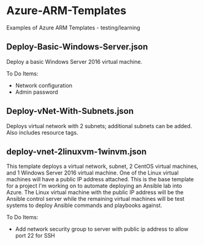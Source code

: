 # Azure-ARM-Templates
Examples of Azure ARM Templates - testing/learning

## Deploy-Basic-Windows-Server.json
Deploy a basic Windows Server 2016 virtual machine.

To Do Items:
- Network configuration
- Admin password

## Deploy-vNet-With-Subnets.json
Deploys virtual network with 2 subnets; additional subnets can be added. Also includes resource tags.

## deploy-vnet-2linuxvm-1winvm.json
This template deploys a virtual network, subnet, 2 CentOS virtual machines, and 1 Windows Server 2016 virtual machine. One of the Linux virtual machines will have a public IP address attached. This is the base template for a project I'm working on to automate deploying an Ansible lab into Azure. The Linux virtual machine with the public IP address will be the Ansible control server while the remaining virtual machines will be test systems to deploy Ansible commands and playbooks against.

To Do Items:
- Add network security group to server with public ip address to allow port 22 for SSH